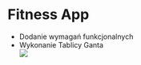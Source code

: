 <h1> Fitness App
</h1>

<ul>
  <li> Dodanie wymagań funkcjonalnych</li>
  <li>Wykonanie Tablicy Ganta</li>
<img src="(https://github.com/Fitnesik/Fitness-App/assets/166602053/4b8aaab7-4e0e-4414-9960-c14a626fe2e9)"

</ul>
